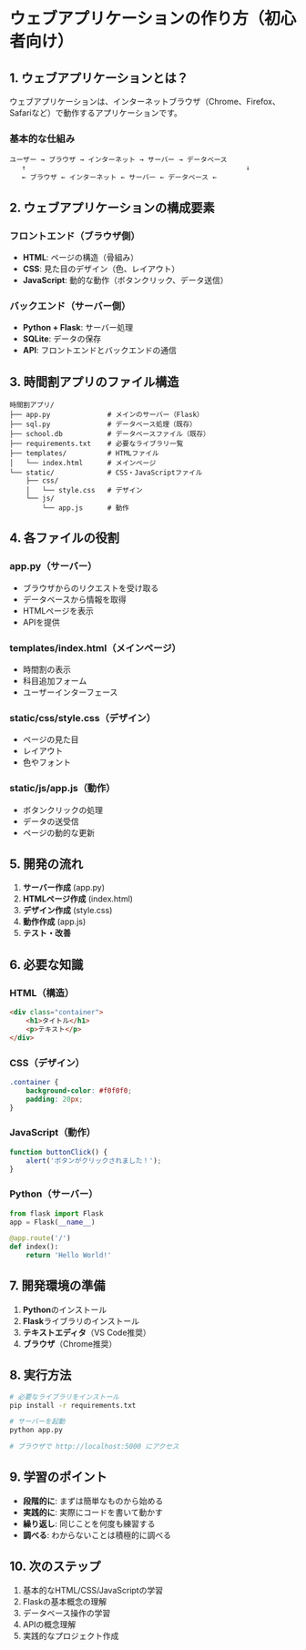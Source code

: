 # ウェブアプリケーションの作り方（初心者向け）

## 1. ウェブアプリケーションとは？

ウェブアプリケーションは、インターネットブラウザ（Chrome、Firefox、Safariなど）で動作するアプリケーションです。

### 基本的な仕組み
```
ユーザー → ブラウザ → インターネット → サーバー → データベース
   ↑                                                      ↓
   ← ブラウザ ← インターネット ← サーバー ← データベース ←
```

## 2. ウェブアプリケーションの構成要素

### フロントエンド（ブラウザ側）
- **HTML**: ページの構造（骨組み）
- **CSS**: 見た目のデザイン（色、レイアウト）
- **JavaScript**: 動的な動作（ボタンクリック、データ送信）

### バックエンド（サーバー側）
- **Python + Flask**: サーバー処理
- **SQLite**: データの保存
- **API**: フロントエンドとバックエンドの通信

## 3. 時間割アプリのファイル構造

```
時間割アプリ/
├── app.py              # メインのサーバー（Flask）
├── sql.py              # データベース処理（既存）
├── school.db           # データベースファイル（既存）
├── requirements.txt    # 必要なライブラリ一覧
├── templates/          # HTMLファイル
│   └── index.html      # メインページ
└── static/             # CSS・JavaScriptファイル
    ├── css/
    │   └── style.css   # デザイン
    └── js/
        └── app.js      # 動作
```

## 4. 各ファイルの役割

### app.py（サーバー）
- ブラウザからのリクエストを受け取る
- データベースから情報を取得
- HTMLページを表示
- APIを提供

### templates/index.html（メインページ）
- 時間割の表示
- 科目追加フォーム
- ユーザーインターフェース

### static/css/style.css（デザイン）
- ページの見た目
- レイアウト
- 色やフォント

### static/js/app.js（動作）
- ボタンクリックの処理
- データの送受信
- ページの動的な更新

## 5. 開発の流れ

1. **サーバー作成** (app.py)
2. **HTMLページ作成** (index.html)
3. **デザイン作成** (style.css)
4. **動作作成** (app.js)
5. **テスト・改善**

## 6. 必要な知識

### HTML（構造）
```html
<div class="container">
    <h1>タイトル</h1>
    <p>テキスト</p>
</div>
```

### CSS（デザイン）
```css
.container {
    background-color: #f0f0f0;
    padding: 20px;
}
```

### JavaScript（動作）
```javascript
function buttonClick() {
    alert('ボタンがクリックされました！');
}
```

### Python（サーバー）
```python
from flask import Flask
app = Flask(__name__)

@app.route('/')
def index():
    return 'Hello World!'
```

## 7. 開発環境の準備

1. **Python**のインストール
2. **Flask**ライブラリのインストール
3. **テキストエディタ**（VS Code推奨）
4. **ブラウザ**（Chrome推奨）

## 8. 実行方法

```bash
# 必要なライブラリをインストール
pip install -r requirements.txt

# サーバーを起動
python app.py

# ブラウザで http://localhost:5000 にアクセス
```

## 9. 学習のポイント

- **段階的に**: まずは簡単なものから始める
- **実践的に**: 実際にコードを書いて動かす
- **繰り返し**: 同じことを何度も練習する
- **調べる**: わからないことは積極的に調べる

## 10. 次のステップ

1. 基本的なHTML/CSS/JavaScriptの学習
2. Flaskの基本概念の理解
3. データベース操作の学習
4. APIの概念理解
5. 実践的なプロジェクト作成

